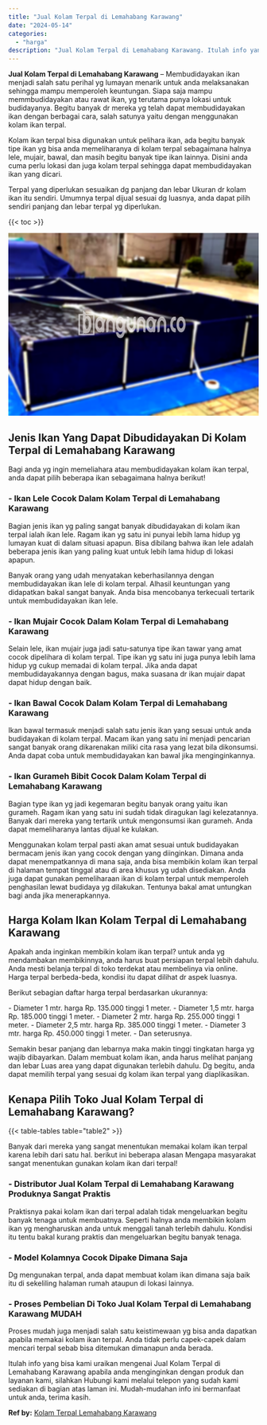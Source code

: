 ```yaml
---
title: "Jual Kolam Terpal di Lemahabang Karawang"
date: "2024-05-14"
categories: 
  - "harga"
description: "Jual Kolam Terpal di Lemahabang Karawang. Itulah info yang bisa kami uraikan mengenai Jual Kolam Terpal di Lemahabang Karawang apabila anda menginginkan deng..."
---
```


**Jual Kolam Terpal di Lemahabang Karawang** – Membudidayakan ikan menjadi salah satu perihal yg lumayan menarik untuk anda melaksanakan sehingga mampu memperoleh keuntungan. Siapa saja mampu memmbudidayakan atau rawat ikan, yg terutama punya lokasi untuk budidayanya. Begitu banyak dr mereka yg telah dapat membudidayakan ikan dengan berbagai cara, salah satunya yaitu dengan menggunakan kolam ikan terpal.

Kolam ikan terpal bisa digunakan untuk pelihara ikan, ada begitu banyak tipe ikan yg bisa anda memeliharanya di kolam terpal sebagaimana halnya lele, mujair, bawal, dan masih begitu banyak tipe ikan lainnya. Disini anda cuma perlu lokasi dan juga kolam terpal sehingga dapat membudidayakan ikan yang dicari.

Terpal yang diperlukan sesuaikan dg panjang dan lebar Ukuran dr kolam ikan itu sendiri. Umumnya terpal dijual sesuai dg luasnya, anda dapat pilih sendiri panjang dan lebar terpal yg diperlukan.

{{< toc >}}

![Jual Kolam Terpal di Lemahabang Karawang](/images/jual-kolam-terpal-48.png)

## Jenis Ikan Yang Dapat Dibudidayakan Di Kolam Terpal di Lemahabang Karawang

Bagi anda yg ingin memeliahara atau membudidayakan kolam ikan terpal, anda dapat pilih beberapa ikan sebagaimana halnya berikut!

### \- Ikan Lele Cocok Dalam Kolam Terpal di Lemahabang Karawang

Bagian jenis ikan yg paling sangat banyak dibudidayakan di kolam ikan terpal ialah ikan lele. Ragam ikan yg satu ini punyai lebih lama hidup yg lumayan kuat di dalam situasi apapun. Bisa dibilang bahwa ikan lele adalah beberapa jenis ikan yang paling kuat untuk lebih lama hidup di lokasi apapun.

Banyak orang yang udah menyatakan keberhasilannya dengan membudidayakan ikan lele di kolam terpal. Alhasil keuntungan yang didapatkan bakal sangat banyak. Anda bisa mencobanya terkecuali tertarik untuk membudidayakan ikan lele.

### \- Ikan Mujair Cocok Dalam Kolam Terpal di Lemahabang Karawang

Selain lele, ikan mujair juga jadi satu-satunya tipe ikan tawar yang amat cocok dipelihara di kolam terpal. Tipe ikan yg satu ini juga punya lebih lama hidup yg cukup memadai di kolam terpal. Jika anda dapat membudidayakannya dengan bagus, maka suasana dr ikan mujair dapat dapat hidup dengan baik.

### \- Ikan Bawal Cocok Dalam Kolam Terpal di Lemahabang Karawang

Ikan bawal termasuk menjadi salah satu jenis ikan yang sesuai untuk anda budidayakan di kolam terpal. Macam ikan yang satu ini menjadi pencarian sangat banyak orang dikarenakan miliki cita rasa yang lezat bila dikonsumsi. Anda dapat coba untuk membudidayakan kan bawal jika menginginkannya.

### \- Ikan Gurameh Bibit Cocok Dalam Kolam Terpal di Lemahabang Karawang

Bagian type ikan yg jadi kegemaran begitu banyak orang yaitu ikan gurameh. Ragam ikan yang satu ini sudah tidak diragukan lagi kelezatannya. Banyak dari mereka yang tertarik untuk mengonsumsi ikan gurameh. Anda dapat memeliharanya lantas dijual ke kulakan.

Menggunakan kolam terpal pasti akan amat sesuai untuk budidayakan bermacam jenis ikan yang cocok dengan yang diinginkan. Dimana anda dapat menempatkannya di mana saja, anda bisa membikin kolam ikan terpal di halaman tempat tinggal atau di area khusus yg udah disediakan. Anda juga dapat gunakan pemeliharaan ikan di kolam terpal untuk memperoleh penghasilan lewat budidaya yg dilakukan. Tentunya bakal amat untungkan bagi anda jika menerapkannya.

## Harga Kolam Ikan Kolam Terpal di Lemahabang Karawang

Apakah anda inginkan membikin kolam ikan terpal? untuk anda yg mendambakan membikinnya, anda harus buat persiapan terpal lebih dahulu. Anda mesti belanja terpal di toko terdekat atau membelinya via online. Harga terpal berbeda-beda, kondisi itu dapat dilihat dr aspek luasnya.

Berikut sebagian daftar harga terpal berdasarkan ukurannya:

\- Diameter 1 mtr. harga Rp. 135.000 tinggi 1 meter. - Diameter 1,5 mtr. harga Rp. 185.000 tinggi 1 meter. - Diameter 2 mtr. harga Rp. 255.000 tinggi 1 meter. - Diameter 2,5 mtr. harga Rp. 385.000 tinggi 1 meter. - Diameter 3 mtr. harga Rp. 450.000 tinggi 1 meter. - Dan seterusnya.

Semakin besar panjang dan lebarnya maka makin tinggi tingkatan harga yg wajib dibayarkan. Dalam membuat kolam ikan, anda harus melihat panjang dan lebar Luas area yang dapat digunakan terlebih dahulu. Dg begitu, anda dapat memilih terpal yang sesuai dg kolam ikan terpal yang diaplikasikan.

## Kenapa Pilih Toko Jual Kolam Terpal di Lemahabang Karawang?

{{< table-tables table="table2" >}}

Banyak dari mereka yang sangat menentukan memakai kolam ikan terpal karena lebih dari satu hal. berikut ini beberapa alasan Mengapa masyarakat sangat menentukan gunakan kolam ikan dari terpal!

### \- Distributor Jual Kolam Terpal di Lemahabang Karawang Produknya Sangat Praktis

Praktisnya pakai kolam ikan dari terpal adalah tidak mengeluarkan begitu banyak tenaga untuk membuatnya. Seperti halnya anda membikin kolam ikan yg mengharuskan anda untuk menggali tanah terlebih dahulu. Kondisi itu tentu bakal kurang praktis dan mengeluarkan begitu banyak tenaga.

### \- Model Kolamnya Cocok Dipake Dimana Saja

Dg mengunakan terpal, anda dapat membuat kolam ikan dimana saja baik itu di sekeliling halaman rumah ataupun di lokasi lainnya.

### \- Proses Pembelian Di Toko Jual Kolam Terpal di Lemahabang Karawang MUDAH

Proses mudah juga menjadi salah satu keistimewaan yg bisa anda dapatkan apabila memakai kolam ikan terpal. Anda tidak perlu capek-capek dalam mencari terpal sebab bisa ditemukan dimanapun anda berada.

Itulah info yang bisa kami uraikan mengenai Jual Kolam Terpal di Lemahabang Karawang apabila anda menginginkan dengan produk dan layanan kami, silahkan Hubungi kami melalui telepon yang sudah kami sediakan di bagian atas laman ini. Mudah-mudahan info ini bermanfaat untuk anda, terima kasih.

**Ref by:** [Kolam Terpal Lemahabang Karawang](https://id.wikipedia.org/wiki/Kolam)
